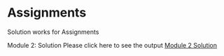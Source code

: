 # Assignments
Solution works for Assignments



Module 2: Solution
Please click here to see the output <a href="https://shamasayd.github.io/Assignments/Module2/">Module 2 Solution</a>
  
